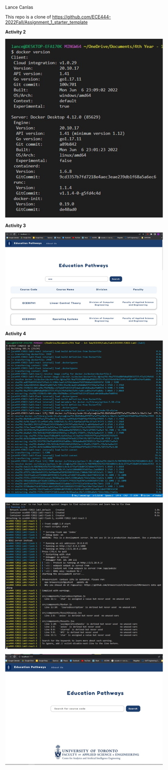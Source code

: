 Lance Canlas

This repo is a clone of https://github.com/ECE444-2022Fall/Assignment_1_starter_template

**Activity 2**

![](images/Activity2.jpg)

**Activity 3**

![](images/Activity3.jpg)

**Activity 4**

![](images/Activity4a.jpg)

![](images/Activity4b.jpg)

![](images/Activity4c.jpg)
